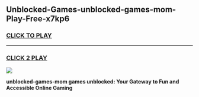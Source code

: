 
## Unblocked-Games-unblocked-games-mom-Play-Free-x7kp6
<h3>
<a href="https://premium76.site?title=unblocked-games-mom&ref=19M">CLICK TO PLAY</a></h3>
<hr>

<h3>
<a href="https://premium76.site?title=unblocked-games-mom&ref=19M">CLICK 2 PLAY</a>
  
</h3>

<a href="https://premium76.site?title=unblocked-games-mom&ref=19M"><img src="https://clearcache.store/games.png"></a>


**unblocked-games-mom games unblocked: Your Gateway to Fun and Accessible Online Gaming**
